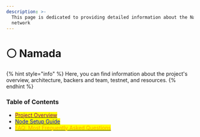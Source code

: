 ```yaml
---
description: >-
  This page is dedicated to providing detailed information about the Namada
  network
---
```


# ⚪ Namada

{% hint style="info" %}
Here, you can find information about the project's overview, architecture, backers and team, testnet, and resources.
{% endhint %}

### Table of Contents

* [<mark style="color:purple;">Project Overview</mark>](project-overview.md)
* [<mark style="color:blue;">Node Setup Guide</mark>](node-setup-guide.md)
* [<mark style="color:orange;">FAQ: Most Frequently Asked Questions</mark>](faq-most-frequently-asked-questions.md)
